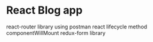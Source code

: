 # React Blog app

react-router library
using postman
react lifecycle method componentWillMount
redux-form library

